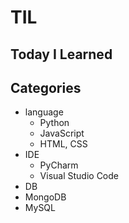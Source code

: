 # TIL
Today I Learned
---
## Categories
- language
  - Python
  - JavaScript
  - HTML, CSS
- IDE
  - PyCharm
  - Visual Studio Code
- DB
- MongoDB
- MySQL
